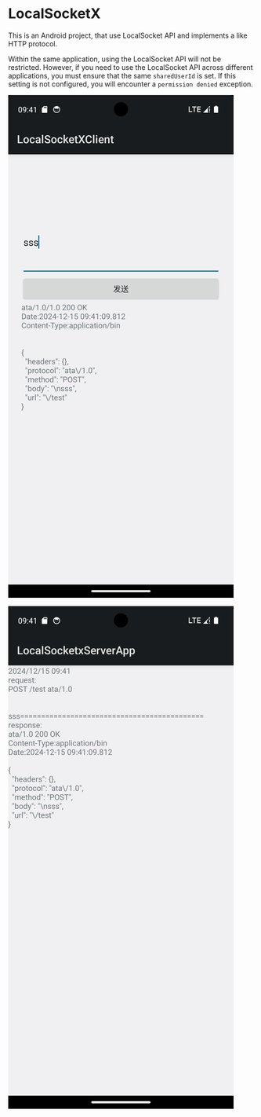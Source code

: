 # LocalSocketX

This is an Android project, that use LocalSocket API and implements a like HTTP protocol.

Within the same application, using the LocalSocket API will not be restricted. However, if you need to use the LocalSocket API across different applications, you must ensure that the same `sharedUserId` is set. If this setting is not configured, you will encounter a `permission denied` exception.


![clien](screenshot/client.png)

![server](screenshot/server.png)

